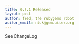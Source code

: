 ```yaml
---
title: 0.9.1 Released
layout: post
author: fred, the rubygems robot
author_email: nick@gemcutter.org
---
```


See ChangeLog
